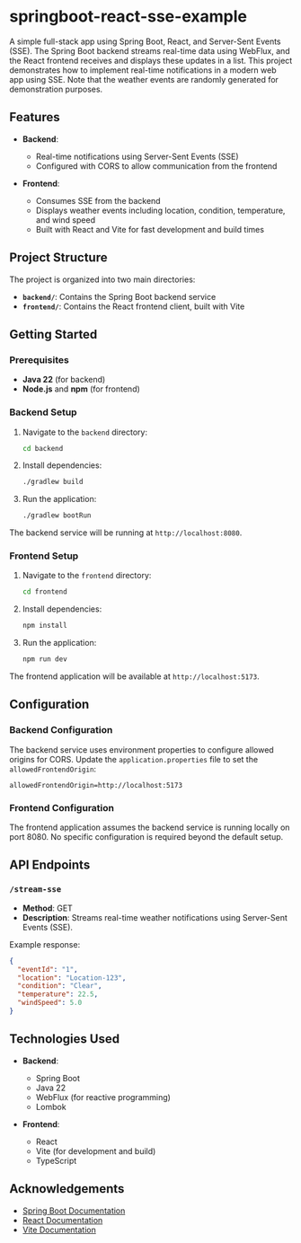# springboot-react-sse-example

A simple full-stack app using Spring Boot, React, and Server-Sent Events (SSE). The Spring Boot backend streams real-time data using WebFlux, and the React frontend receives and displays these updates in a list. This project demonstrates how to implement real-time notifications in a modern web app using SSE. Note that the weather events are randomly generated for demonstration purposes.

## Features

- **Backend**:

  - Real-time notifications using Server-Sent Events (SSE)
  - Configured with CORS to allow communication from the frontend

- **Frontend**:
  - Consumes SSE from the backend
  - Displays weather events including location, condition, temperature, and wind speed
  - Built with React and Vite for fast development and build times

## Project Structure

The project is organized into two main directories:

- **`backend/`**: Contains the Spring Boot backend service
- **`frontend/`**: Contains the React frontend client, built with Vite

## Getting Started

### Prerequisites

- **Java 22** (for backend)
- **Node.js** and **npm** (for frontend)

### Backend Setup

1. Navigate to the `backend` directory:
   ```sh
   cd backend
   ```
2. Install dependencies:
   ```sh
   ./gradlew build
   ```
3. Run the application:
   ```sh
   ./gradlew bootRun
   ```

The backend service will be running at `http://localhost:8080`.

### Frontend Setup

1. Navigate to the `frontend` directory:
   ```sh
   cd frontend
   ```
2. Install dependencies:
   ```sh
   npm install
   ```
3. Run the application:
   ```sh
   npm run dev
   ```

The frontend application will be available at `http://localhost:5173`.

## Configuration

### Backend Configuration

The backend service uses environment properties to configure allowed origins for CORS. Update the `application.properties` file to set the `allowedFrontendOrigin`:

```properties
allowedFrontendOrigin=http://localhost:5173
```

### Frontend Configuration

The frontend application assumes the backend service is running locally on port 8080. No specific configuration is required beyond the default setup.

## API Endpoints

### `/stream-sse`

- **Method**: GET
- **Description**: Streams real-time weather notifications using Server-Sent Events (SSE).

Example response:

```json
{
  "eventId": "1",
  "location": "Location-123",
  "condition": "Clear",
  "temperature": 22.5,
  "windSpeed": 5.0
}
```

## Technologies Used

- **Backend**:

  - Spring Boot
  - Java 22
  - WebFlux (for reactive programming)
  - Lombok

- **Frontend**:
  - React
  - Vite (for development and build)
  - TypeScript

## Acknowledgements

- [Spring Boot Documentation](https://spring.io/projects/spring-boot)
- [React Documentation](https://react.dev/reference/react)
- [Vite Documentation](https://vitejs.dev/guide/)
